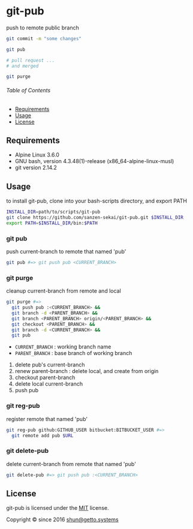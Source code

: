 # git-pub

push to remote public branch

```bash
git commit -m "some changes"

git pub

# pull request ...
# and merged

git purge
```

###### Table of Contents

- [Requirements](#requirements)
- [Usage](#usage)
- [License](#license)


<a id="requirements"></a>
## Requirements

- Alpine Linux 3.6.0
- GNU bash, version 4.3.48(1)-release (x86_64-alpine-linux-musl)
- git version 2.14.2


<a id="usage"></a>
## Usage

to install git-pub, clone into your bash-scripts directory, and export PATH

```bash
INSTALL_DIR=path/to/scripts/git-pub
git clone https://github.com/sanzen-sekai/git-pub.git $INSTALL_DIR
export PATH=$INSTALL_DIR/bin:$PATH
```

### git pub

push current-branch to remote that named 'pub'

```bash
git pub #=> git push pub <CURRENT_BRANCH>
```

### git purge

cleanup current-branch from remote and local

```bash
git purge #=>
  git push pub :<CURRENT_BRANCH> &&
  git branch -d <PARENT_BRANCH> &&
  git branch <PARENT_BRANCH> origin/<PARENT_BRANCH> &&
  git checkout <PARENT_BRANCH> &&
  git branch -d <CURRENT_BRANCH> &&
  git pub
```

- `CURRENT_BRANCH` : working branch name
- `PARENT_BRANCH` : base branch of working branch

1. delete pub's current-branch
1. renew parent-branch : delete local, and create from origin
1. checkout parent-branch
1. delete local current-branch
1. push pub

### git reg-pub

register remote that named 'pub'

```bash
git reg-pub github:GITHUB_USER bitbucket:BITBUCKET_USER #=>
  git remote add pub $URL
```

### git delete-pub

delete current-branch from remote that named 'pub'

```bash
git delete-pub #=> git push pub :<CURRENT_BRANCH>
```

<a id="license"></a>
## License

git-pub is licensed under the [MIT](LICENSE) license.

Copyright &copy; since 2016 shun@getto.systems
